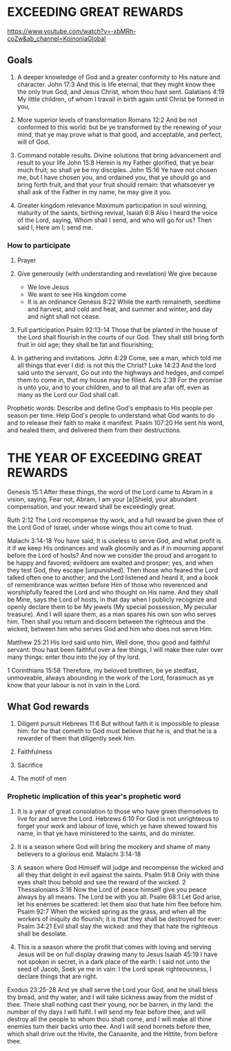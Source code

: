 # EXCEEDING GREAT REWARDS
https://www.youtube.com/watch?v=-xbMRh-coZw&ab_channel=KoinoniaGlobal
 
## Goals
1. A deeper knowledge of God and a greater conformity to His nature and character.
  John 17:3 And this is life eternal, that they might know thee the only true God, and Jesus Christ, whom thou hast sent.
  Galatians 4:19 My little children, of whom I travail in birth again until Christ be formed in you,
 
2. More superior levels of transformation
  Romans 12:2 And be not conformed to this world: but be ye transformed by the renewing of your mind, that ye may prove what is that good, and acceptable, and perfect, will of God.
 
3. Command notable results.
  Divine solutions that bring advancement and result to your life
  John 15:8 Herein is my Father glorified, that ye bear much fruit; so shall ye be my disciples.
  John 15:16 Ye have not chosen me, but I have chosen you, and ordained you, that ye should go and bring forth fruit, and that your fruit should remain: that whatsoever ye shall ask of the Father in my name, he may give it you.
 
4. Greater kingdom relevance
  Maximum participation in soul winning, maturity of the saints, birthing revival,
  Isaiah 6:8 Also I heard the voice of the Lord, saying, Whom shall I send, and who will go for us? Then said I, Here am I; send me.

### How to participate
1. Prayer
2. Give generously (with understanding and revelation)
    We give because
    - We love Jesus
    - We want to see His kingdom come
    - It is an ordinance
    Genesis 8:22 While the earth remaineth, seedtime and harvest, and cold and heat, and summer and winter, and day and night shall not cease.
3. Full participation
  Psalm 92:13-14 Those that be planted in the house of the Lord shall flourish in the courts of our God.
  They shall still bring forth fruit in old age; they shall be fat and flourishing;

4. In gathering and invitations.
  John 4:29 Come, see a man, which told me all things that ever I did: is not this the Christ?
  Luke 14:23 And the lord said unto the servant, Go out into the highways and hedges, and compel them to come in, that my house may be filled.
  Acts 2:39 For the promise is unto you, and to your children, and to all that are afar off, even as many as the Lord our God shall call.

Prophetic words: Describe and define God's emphasis to His people per season per time.
                 Help God's people to understand what God wants to do and to release their faith to make it manifest.
                 Psalm 107:20 He sent his word, and healed them, and delivered them from their destructions.

# THE YEAR OF EXCEEDING GREAT REWARDS
Genesis 15:1 After these things, the word of the Lord came to Abram in a vision, saying, Fear not, Abram, I am your [a]Shield, your abundant compensation, and your reward shall be exceedingly great.

Ruth 2:12 The Lord recompense thy work, and a full reward be given thee of the Lord God of Israel, under whose wings thou art come to trust.

Malachi 3:14-18 You have said, It is useless to serve God, and what profit is it if we keep His ordinances and walk gloomily and as if in mourning apparel before the Lord of hosts?
And now we consider the proud and arrogant to be happy and favored; evildoers are exalted and prosper; yes, and when they test God, they escape [unpunished].
Then those who feared the Lord talked often one to another; and the Lord listened and heard it, and a book of remembrance was written before Him of those who reverenced and worshipfully feared the Lord and who thought on His name.
And they shall be Mine, says the Lord of hosts, in that day when I publicly recognize and openly declare them to be My jewels (My special possession, My peculiar treasure). And I will spare them, as a man spares his own son who serves him.
Then shall you return and discern between the righteous and the wicked, between him who serves God and him who does not serve Him.

Matthew 25:21 His lord said unto him, Well done, thou good and faithful servant: thou hast been faithful over a few things, I will make thee ruler over many things: enter thou into the joy of thy lord.

1 Corinthians 15:58 Therefore, my beloved brethren, be ye stedfast, unmoveable, always abounding in the work of the Lord, forasmuch as ye know that your labour is not in vain in the Lord.

## What God rewards
1. Diligent pursuit
  Hebrews 11:6 But without faith it is impossible to please him: for he that cometh to God must believe that he is, and that he is a rewarder of them that diligently seek him.

2. Faithfulness
3. Sacrifice
3. The motif of men

### Prophetic implication of this year's prophetic word
1. It is a year of great consolation to those who have given themselves to live for and serve the Lord.
  Hebrews 6:10 For God is not unrighteous to forget your work and labour of love, which ye have shewed toward his name, in that ye have ministered to the saints, and do minister.

2. It is a season where God will bring the mockery and shame of many believers to a glorious end.
  Malachi 3:14-18

3. A season where God Himself will judge and recompense the wicked and all they that delight in evil against the saints.
  Psalm 91:8 Only with thine eyes shalt thou behold and see the reward of the wicked.
  2 Thessalonians 3:16 Now the Lord of peace himself give you peace always by all means. The Lord be with you all.
  Psalm 68:1 Let God arise, let his enemies be scattered: let them also that hate him flee before him.
  Psalm 92:7 When the wicked spring as the grass, and when all the workers of iniquity do flourish; it is that they shall be destroyed for ever:
  Psalm 34:21 Evil shall slay the wicked: and they that hate the righteous shall be desolate.

4. This is a season where the profit that comes with loving and serving Jesus will be on full display drawing many to Jesus
  Isaiah 45:19 I have not spoken in secret, in a dark place of the earth: I said not unto the seed of Jacob, Seek ye me in vain: I the Lord speak righteousness, I declare things that are right.

  Exodus 23:25-28 And ye shall serve the Lord your God, and he shall bless thy bread, and thy water; and I will take sickness away from the midst of thee.
  There shall nothing cast their young, nor be barren, in thy land: the number of thy days I will fulfil.
  I will send my fear before thee, and will destroy all the people to whom thou shalt come, and I will make all thine enemies turn their backs unto thee.
  And I will send hornets before thee, which shall drive out the Hivite, the Canaanite, and the Hittite, from before thee.

  
